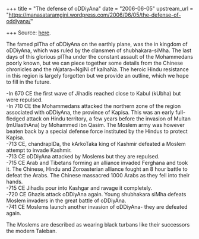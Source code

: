 +++
title = "The defense of oDDiyAna"
date = "2006-06-05"
upstream_url = "https://manasataramgini.wordpress.com/2006/06/05/the-defense-of-oddiyana/"

+++
Source: [here](https://manasataramgini.wordpress.com/2006/06/05/the-defense-of-oddiyana/).

The famed pITha of oDDiyAna on the earthly plane, was the in kingdom of oDDiyAna, which was ruled by the clansmen of shubhakara-siMha. The last days of this glorious pITha under the constant assault of the Mohammedans poorly known, but we can piece together some details from the Chinese chronicles and the rAjatara\~NgiNi of kalhaNa. The heroic Hindu resistance in this region is largely forgotten but we provide an outline, which we hope to fill in the future.

-In 670 CE the first wave of Jihadis reached close to Kabul (kUbha) but were repulsed.  
-In 710 CE the Mohammedans attacked the northern zone of the region associated with oDDiyAna, the province of Kapisa. This was an early full-fledged attack on Hindu territory, a few years before the invasion of Multan (mUlasthAna) by Mohammed ibn Qasim. The Moslem army was however beaten back by a special defense force instituted by the Hindus to protect Kapisa.  
-713 CE, chandrapIDa, the kArkoTaka king of Kashmir defeated a Moslem attempt to invade Kashmir.  
-713 CE oDDiyAna attacked by Moslems but they are repulsed.  
-715 CE Arab and Tibetans forming an alliance invaded Ferghana and took it. The Chinese, Hindu and Zoroasterian alliance fought an 8 hour battle to defeat the Arabs. The Chinese massacred 1000 Arabs as they fell into their hands.  
-715 CE Jihadis pour into Kashgar and ravage it completely.  
-720 CE Ghazis attack oDDiyAna again. Young shubhakara siMha defeats Moslem invaders in the great battle of oDDiyAna.  
-741 CE Moslems launch another invasion of oDDiyAna- they are defeated again.

The Moslems are described as wearing black turbans like their successors the modern Taleban.

